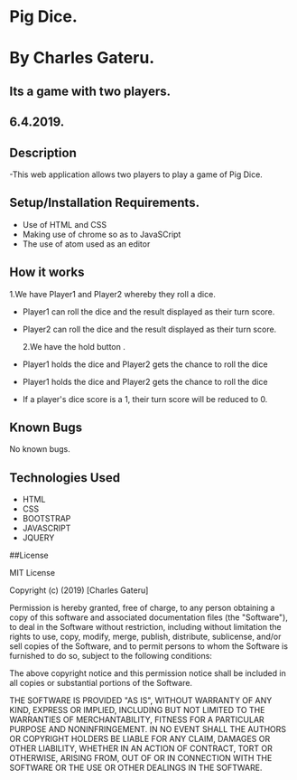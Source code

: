 # Pig Dice.

# By Charles Gateru.

## Its a game with two players.

## 6.4.2019.

## Description

-This web application allows two players to play a game of Pig Dice.

## Setup/Installation Requirements.

- Use of HTML and CSS
- Making use of chrome so as to JavaSCript
- The use of atom used as an editor

## How it works

1.We have Player1 and Player2 whereby they roll a dice.

- Player1 can roll the dice and the result displayed as their turn score.
- Player2 can roll the dice and the result displayed as their turn score.

  2.We have the hold button .

- Player1 holds the dice and Player2 gets the chance to roll the dice
- Player1 holds the dice and Player2 gets the chance to roll the dice

- If a player's dice score is a 1, their turn score will be reduced to 0.

## Known Bugs

No known bugs.

## Technologies Used

- HTML
- CSS
- BOOTSTRAP
- JAVASCRIPT
- JQUERY

##License

MIT License

Copyright (c) (2019) [Charles Gateru]

Permission is hereby granted, free of charge, to any person obtaining a copy of this software and associated documentation files (the "Software"), to deal in the Software without restriction, including without limitation the rights to use, copy, modify, merge, publish, distribute, sublicense, and/or sell copies of the Software, and to permit persons to whom the Software is furnished to do so, subject to the following conditions:

The above copyright notice and this permission notice shall be included in all copies or substantial portions of the Software.

THE SOFTWARE IS PROVIDED "AS IS", WITHOUT WARRANTY OF ANY KIND, EXPRESS OR IMPLIED, INCLUDING BUT NOT LIMITED TO THE WARRANTIES OF MERCHANTABILITY, FITNESS FOR A PARTICULAR PURPOSE AND NONINFRINGEMENT. IN NO EVENT SHALL THE AUTHORS OR COPYRIGHT HOLDERS BE LIABLE FOR ANY CLAIM, DAMAGES OR OTHER LIABILITY, WHETHER IN AN ACTION OF CONTRACT, TORT OR OTHERWISE, ARISING FROM, OUT OF OR IN CONNECTION WITH THE SOFTWARE OR THE USE OR OTHER DEALINGS IN THE SOFTWARE.

